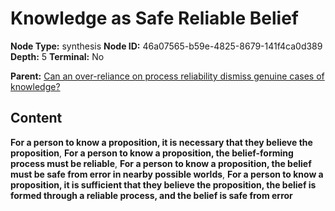 # Knowledge as Safe Reliable Belief

**Node Type:** synthesis
**Node ID:** 46a07565-b59e-4825-8679-141f4ca0d389
**Depth:** 5
**Terminal:** No

**Parent:** [Can an over-reliance on process reliability dismiss genuine cases of knowledge?](can-an-over-reliance-on-process-reliability-dismiss-genuine-cases-of-knowledge-antithesis-16de9355-2ad5-4078-bfad-f123ebbd1109.md)

## Content

**For a person to know a proposition, it is necessary that they believe the proposition**, **For a person to know a proposition, the belief-forming process must be reliable**, **For a person to know a proposition, the belief must be safe from error in nearby possible worlds**, **For a person to know a proposition, it is sufficient that they believe the proposition, the belief is formed through a reliable process, and the belief is safe from error**
